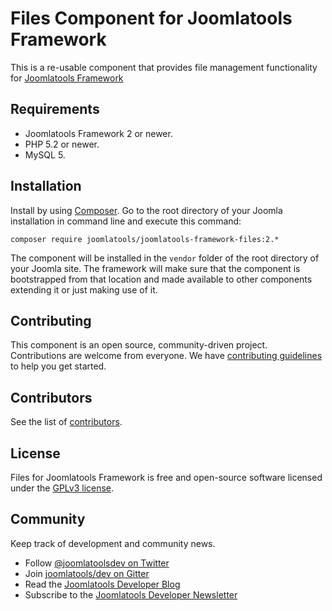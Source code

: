 # Files Component for Joomlatools Framework

This is a re-usable component that provides file management functionality for [Joomlatools Framework]

## Requirements

- Joomlatools Framework 2 or newer.
- PHP 5.2 or newer.
- MySQL 5.

## Installation

Install by using [Composer](https://getcomposer.org/). Go to the root directory of your Joomla installation in 
command line and execute this command:

```
composer require joomlatools/joomlatools-framework-files:2.*
```

The component will be installed in the `vendor` folder of the root directory of your Joomla site. The framework will 
make sure that the component is bootstrapped from that location and made available to other components extending it 
or just making use of it.

## Contributing

This component is an open source, community-driven project. Contributions are welcome from everyone. 
We have [contributing guidelines](CONTRIBUTING.md) to help you get started.

## Contributors

See the list of [contributors](https://github.com/joomlatools/joomlatools-framework-files/contributors).

## License 

Files for Joomlatools Framework is free and open-source software licensed under the [GPLv3 license](LICENSE.txt).

## Community

Keep track of development and community news.

* Follow [@joomlatoolsdev on Twitter](https://twitter.com/joomlatoolsdev)
* Join [joomlatools/dev on Gitter](http://gitter.im/joomlatools/dev)
* Read the [Joomlatools Developer Blog](https://www.joomlatools.com/developer/blog/)
* Subscribe to the [Joomlatools Developer Newsletter](https://www.joomlatools.com/developer/newsletter/)

[Joomlatools Framework]: http://www.joomlatools.com/developer/framework/
